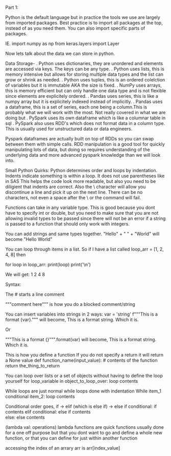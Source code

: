 Part 1:

Python is the default language but in practice the tools we use are largely from imported packages. 
Best practice is to import all packages at the top, instead of as you need them. 
You can also import specific parts of packages. 

IE. 
import numpy as np
from keras.layers import Layer

Now lets talk about the data we can store in python. 


Data Storage- 
	. Python uses dictionaries, they are unordered and elements are accessed via keys. The keys can be any type. 
	. Python uses lists, this is memory intensive but allows for storing multiple data types and the list can grow or shrink as needed.	
	. Python uses tuples, this is an ordered colelction of variables but it is immutable AKA the size is fixed. 
	. NumPy uses arrays, this is memory efficient but can only handle one data type and is not flexible since elements are explicitely ordered.
	. Pandas uses series, this is like a numpy array but it is explicitely indexed instead of implicitly. 
	. Pandas uses a dataframe, this is a set of series, each one being a column.This is probably what we will work with the most.
Not really covered in what we are doing but
	. PySpark uses its own dataframe which is like a columnar table in sql
	. PySpark also uses RDD's which does not format data in a column type. This is usually used for unstructured data or data engineers. 

Pyspark dataframes are actually built on top of RDDs so you can swap between them with simple calls. RDD manipulation is a good tool
for quickly manipulating lots of data, but doing so requires understanding of the underlying data and more advanced pyspark knowledge than 
we will look into. 



Small Python Quirks:
Python determines order and loops by indentation. Indents indicate something is within a loop. It does not use parentheses like in SAS
This helps the code look more readable, but also you need to be diligient that indents are correct. Also the \ character will allow you discontinue
a line and pick it up on the next line. There can be no characters, not even a space after the \ or the command will fail. 

Functions can take in any variable type. This is good because you dont have to specify int or double, but you need to make sure that you are not allowing
invalid types to be passed since there will not be an error if a string is passed to a function that should only work with integers. 

You can add strings and same types together. "Hello" + " " + "World" will become "Hello World"

You can loop through items in a list. So if I have a list called loop_arr = [1, 2, 4, 8] then

for loop in loop_arr:
	print(loop)
	print('\n')

We will get:
1
2
4
8



Syntax:

The # starts a line comment

"""comment here""" is how you do a blocked comment/string

You can insert variables into strings in 2 ways:
var = 'string'
f"""This is a format {var}.""" will become, This is a format string. Which it is.

Or

"""This is a format {}""".format(var) will become, This is a format string. Which it is.


This is how you define a function
If you do not specify a return it will return a None value
def function_name(input_value):
	# contents of the function
	return the_thing_to_return

You can loop over lists or a set of objects without having to define the loop yourself
for loop_variable in object_to_loop_over:
	loop contents

While loops are just normal while loops done with indentation
While item_1 conditional item_2:
	loop contents

Conditional order goes, if -> elif (which is else if) -> else
if conditional:
	if contents
elif conditional:
	else if contents	
else: 
	else contents

(lambda val: operations)
lambda functions are quick functions usually done for a one off purpose but that you dont want to go and define a whole new function, or that you can define for just within another function

accessing the index of an arrary arr is arr[index_value]
